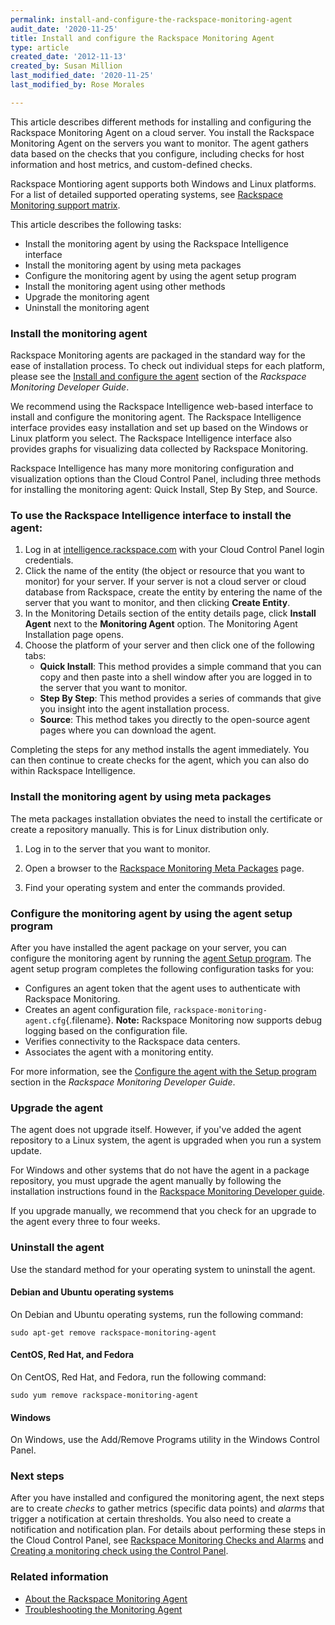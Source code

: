 ```yaml
---
permalink: install-and-configure-the-rackspace-monitoring-agent
audit_date: '2020-11-25'
title: Install and configure the Rackspace Monitoring Agent
type: article
created_date: '2012-11-13'
created_by: Susan Million
last_modified_date: '2020-11-25'
last_modified_by: Rose Morales

---
```


This article describes different methods for installing and configuring the
Rackspace Monitoring Agent on a cloud server.  You install the Rackspace
Monitoring Agent on the servers you want to monitor. The agent gathers data
based on the checks that you configure, including checks for host information
and host metrics, and custom-defined checks.

Rackspace Montioring agent supports both Windows and Linux platforms. For a list of detailed supported operating systems, see [Rackspace Monitoring support matrix](/support/how-to/rackspace-monitoring-support-matrix/).

This article describes the following tasks:

- Install the monitoring agent by using the Rackspace Intelligence interface
- Install the monitoring agent by using meta packages
- Configure the monitoring agent by using the agent setup program
- Install the monitoring agent using other methods
- Upgrade the monitoring agent
- Uninstall the monitoring agent

### Install the monitoring agent
Rackspace Monitoring agents are packaged in the standard way for the ease of
installation process.  To check out
individual steps for each platform, please see the [Install and configure the agent](https://docs.rackspace.com/docs/rackspace-monitoring/v1/getting-started/install-configure/) section of the *Rackspace Monitoring Developer Guide*.

We recommend using the Rackspace Intelligence web-based interface to install and
configure the monitoring agent. The Rackspace Intelligence interface provides
easy installation and set up based on the Windows or Linux platform you select.
The Rackspace Intelligence interface also provides graphs for visualizing data
collected by Rackspace Monitoring.

Rackspace Intelligence has many more monitoring configuration and visualization
options than the Cloud Control Panel, including three methods for installing the
monitoring agent: Quick Install, Step By Step, and Source.

### To use the Rackspace Intelligence interface to install the agent:

1. Log in
    at [intelligence.rackspace.com](https://intelligence.rackspace.com/) with
    your Cloud Control Panel login credentials.
2. Click the name of the entity (the object or resource
    that you want to monitor) for your server. If your
    server is not a cloud server or cloud database from Rackspace,
    create the entity by entering the name of the server that you want
    to monitor, and then clicking **Create Entity**.
3. In the Monitoring Details section of the entity details page, click
    **Install Agent** next to the **Monitoring Agent** option.
    The Monitoring Agent Installation page opens.
4. Choose the platform of your server and then click one of the
    following tabs:
    - **Quick Install**: This method provides a simple command that you
        can copy and then paste into a shell window after you are logged in
        to the server that you want to monitor.
    - **Step By Step**: This method provides a series of commands that
        give you insight into the agent installation process.  
    - **Source**: This method takes you directly to the open-source agent
        pages where you can download the agent.  

Completing the steps for any method installs the agent immediately. You can then
continue to create checks for the agent, which you can also do within Rackspace
Intelligence.

### Install the monitoring agent by using meta packages

The meta packages installation obviates the need to install the
certificate or create a repository manually.  This is for Linux distribution only.

1. Log in to the server that you want to monitor.

2. Open a browser to the [Rackspace Monitoring Meta Packages](https://meta.packages.cloudmonitoring.rackspace.com/) page.

3. Find your operating system and enter the commands provided.

### Configure the monitoring agent by using the agent setup program

After you have installed the agent package on your server, you can
configure the monitoring agent by running the [agent Setup program](https://docs.rackspace.com/docs/rackspace-monitoring/v1/getting-started/install-configure/#run-agent-setup-program).
The agent setup program completes the following configuration tasks for
you:

- Configures an agent token that the agent uses to authenticate with
    Rackspace Monitoring.
- Creates an agent configuration file,
    `rackspace-monitoring-agent.cfg`{.filename}. **Note:** Rackspace
    Monitoring now supports debug logging based on the
    configuration file.
- Verifies connectivity to the Rackspace data centers.
- Associates the agent with a monitoring entity.

For more information, see the [Configure the agent with the Setup program](https://docs.rackspace.com/docs/rackspace-monitoring/v1/getting-started/install-configure/#run-agent-setup-program)
section in the *Rackspace Monitoring Developer Guide*.

### Upgrade the agent

The agent does not upgrade itself. However, if you've added the agent repository
to a Linux system, the agent is upgraded when you run a system update.

For Windows and other systems that do not have the agent in a package
repository, you must upgrade the agent manually by following the
installation instructions found in the [Rackspace Monitoring Developer guide](https://docs.rackspace.com/docs/rackspace-monitoring/v1/getting-started/install-configure/#install-agent-windows).

If you upgrade manually, we recommend that you check for an upgrade to the agent
every three to four weeks.

### Uninstall the agent

Use the standard method for your operating system to uninstall the agent.

#### Debian and Ubuntu operating systems

On Debian and Ubuntu operating systems, run the following command:

    sudo apt-get remove rackspace-monitoring-agent

#### CentOS, Red Hat, and Fedora

On CentOS, Red Hat, and Fedora, run the following command:

    sudo yum remove rackspace-monitoring-agent

#### Windows

On Windows, use the Add/Remove Programs utility in the Windows Control Panel.

### Next steps

After you have installed and configured the monitoring agent, the next steps are
to create *checks* to gather metrics (specific data points) and *alarms* that
trigger a notification at certain thresholds. You also need to create a
notification and notification plan. For details about
performing these steps in the Cloud Control Panel, see [Rackspace Monitoring Checks and Alarms](/support/how-to/rackspace-monitoring-checks-and-alarms "Rackspace Cloud Monitoring Checks and Alarms") and
[Creating a monitoring check using the Control Panel](/support/how-to/creating-a-monitoring-check-using-the-cloud-control-panel "Creating a Monitoring Check Using the Control Panel").

### Related information

- [About the Rackspace Monitoring Agent](/support/how-to/about-the-rackspace-monitoring-agent "About the Monitoring Agent")
- [Troubleshooting the Monitoring Agent](/support/how-to/troubleshooting-the-rackspace-monitoring-agent "Troubleshoot the Monitoring Agent")
